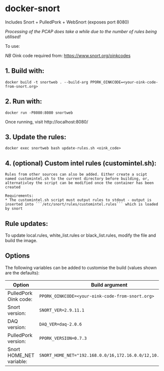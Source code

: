 # docker-snort
 
Includes Snort + PulledPork + WebSnort (exposes port 8080)

*Processing of the PCAP does take a while due to the number of rules being utilised!*

To use:

*NB* Oink code required from: https://www.snort.org/oinkcodes

## 1. Build with:
 
    docker build -t snortweb . --build-arg PPORK_OINKCODE=<your-oink-code-from-snort.org>
    
## 2. Run with:

    docker run -P8080:8080 snortweb
    
Once running, visit http://localhost:8080/

## 3. Update the rules:

    docker exec snortweb bash update-rules.sh <oink_code>

## 4. (optional) Custom intel rules (customintel.sh):
    Rules from other sources can also be added. Either create a scipt named customintel.sh to the current directory before building, or, alternativley the script can be modified once the container has been created
    
    Requirements:
	* The customintel.sh script must output rules to stdout - output is inserted into ```/etc/snort/rules/customintel.rules``` which is loaded by snort

## Rule updates: 
To update local.rules, white_list.rules or black_list.rules, modify the file and build the image.

## Options
The following variables can be added to customise the build (values shown are the defaults):
 
| Option                   | Build argument                                                 |
|--------------------------|----------------------------------------------------------------|
| PulledPork Oink code:    | ```PPORK_OINKCODE=<your-oink-code-from-snort.org>```           |
| Snort version:           | ```SNORT_VER=2.9.11.1```                                       |
| DAQ version:             | ```DAQ_VER=daq-2.0.6```                                        |
| PulledPork version:      | ```PPORK_VERSION=0.7.3```                                      |
| Snort HOME_NET variable: | ```SNORT_HOME_NET="192.168.0.0/16,172.16.0.0/12,10.0.0.0/8"``` |
